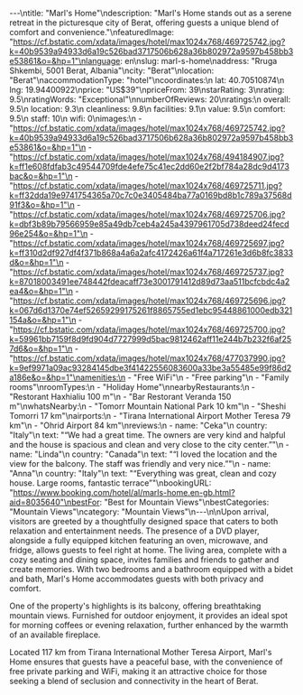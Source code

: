 ---\ntitle: "Marl's Home"\ndescription: "Marl's Home stands out as a serene retreat in the picturesque city of Berat, offering guests a unique blend of comfort and convenience."\nfeaturedImage: "https://cf.bstatic.com/xdata/images/hotel/max1024x768/469725742.jpg?k=40b9539a94933d6a19c526bad3717506b628a36b802972a9597b458bb3e53861&o=&hp=1"\nlanguage: en\nslug: marl-s-home\naddress: "Rruga Shkembi, 5001 Berat, Albania"\ncity: "Berat"\nlocation: "Berat"\naccommodationType: "hotel"\ncoordinates:\n  lat: 40.70510874\n  lng: 19.94400922\nprice: "US$39"\npriceFrom: 39\nstarRating: 3\nrating: 9.5\nratingWords: "Exceptional"\nnumberOfReviews: 20\nratings:\n  overall: 9.5\n  location: 9.3\n  cleanliness: 9.8\n  facilities: 9.1\n  value: 9.5\n  comfort: 9.5\n  staff: 10\n  wifi: 0\nimages:\n  - "https://cf.bstatic.com/xdata/images/hotel/max1024x768/469725742.jpg?k=40b9539a94933d6a19c526bad3717506b628a36b802972a9597b458bb3e53861&o=&hp=1"\n  - "https://cf.bstatic.com/xdata/images/hotel/max1024x768/494184907.jpg?k=ff1e608fdfab3c49544709fde4efe75c41ec2dd60e2f2bf784a28dc9d4173bac&o=&hp=1"\n  - "https://cf.bstatic.com/xdata/images/hotel/max1024x768/469725711.jpg?k=ff32dda19e9741754365a70c7c0e3405484ba77a0169bd8b1c789a37568d91f3&o=&hp=1"\n  - "https://cf.bstatic.com/xdata/images/hotel/max1024x768/469725706.jpg?k=dbf3b89b79566959e85a49db7ceb4a245a4397961705d738deed24fecd96e254&o=&hp=1"\n  - "https://cf.bstatic.com/xdata/images/hotel/max1024x768/469725697.jpg?k=ff310d2df927df4f371b868a4a6a2afc4172426a61f4a717261e3d6b8fc3833d&o=&hp=1"\n  - "https://cf.bstatic.com/xdata/images/hotel/max1024x768/469725737.jpg?k=87018003491ee748442fdeacaff73e3001791412d89d73aa511bcfcbdc4a2ea4&o=&hp=1"\n  - "https://cf.bstatic.com/xdata/images/hotel/max1024x768/469725696.jpg?k=067d6d1370e74ef52659299175261f8865755ed1ebc95448861000edb321154a&o=&hp=1"\n  - "https://cf.bstatic.com/xdata/images/hotel/max1024x768/469725700.jpg?k=59961bb7159f8d9fd904d7727999d5bac9812462aff11e244b7b232f6af257d6&o=&hp=1"\n  - "https://cf.bstatic.com/xdata/images/hotel/max1024x768/477037990.jpg?k=9ef9971a09ac93284145dbe3f41422556083600a33be3a55485e99f86d2a186e&o=&hp=1"\namenities:\n  - "Free WiFi"\n  - "Free parking"\n  - "Family rooms"\nroomTypes:\n  - "Holiday Home"\nnearbyRestaurants:\n  - "Restorant Haxhialiu 100 m"\n  - "Bar Restorant Veranda 150 m"\nwhatsNearby:\n  - "Tomorr Mountain National Park 10 km"\n  - "Sheshi Tomorri 17 km"\nairports:\n  - "Tirana International Airport Mother Teresa 79 km"\n  - "Ohrid Airport 84 km"\nreviews:\n  - name: "Ceka"\n    country: "Italy"\n    text: "“We had a great time. The owners are very kind and halpful and the house is spacious and clean and very close to the city center.”"\n  - name: "Linda"\n    country: "Canada"\n    text: "“I loved the location and the view for the balcony. The staff was friendly and very nice.”"\n  - name: "Anna"\n    country: "Italy"\n    text: "“Everything was great, clean and cozy house. Large rooms, fantastic terrace”"\nbookingURL: "https://www.booking.com/hotel/al/marls-home.en-gb.html?aid=8035640"\nbestFor: "Best for Mountain Views"\nbestCategories: "Mountain Views"\ncategory: "Mountain Views"\n---\n\nUpon arrival, visitors are greeted by a thoughtfully designed space that caters to both relaxation and entertainment needs. The presence of a DVD player, alongside a fully equipped kitchen featuring an oven, microwave, and fridge, allows guests to feel right at home. The living area, complete with a cozy seating and dining space, invites families and friends to gather and create memories. With two bedrooms and a bathroom equipped with a bidet and bath, Marl's Home accommodates guests with both privacy and comfort.

One of the property's highlights is its balcony, offering breathtaking mountain views. Furnished for outdoor enjoyment, it provides an ideal spot for morning coffees or evening relaxation, further enhanced by the warmth of an available fireplace.

Located 117 km from Tirana International Mother Teresa Airport, Marl's Home ensures that guests have a peaceful base, with the convenience of free private parking and WiFi, making it an attractive choice for those seeking a blend of seclusion and connectivity in the heart of Berat.